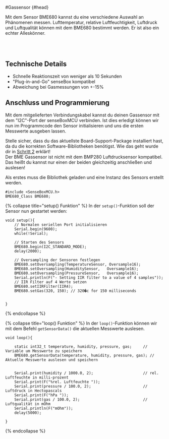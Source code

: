 #Gassensor {#head}
<div class="description">

Mit dem Sensor BME680 kannst du eine verschiedene Auswahl an Phänomenen messen. Lufttemperatur, relative Luftfeuchtigkeit, Luftdruck und Luftqualität können mit dem BME680 bestimmt werden. Er ist also ein echter Alleskönner. 
</div>

<div class="line">
    <br>
    <br>
</div>


## Technische Details
* Schnelle Reaktionszeit von weniger als 10 Sekunden
* "Plug-in-and-Go" senseBox kompatibel
* Abweichung bei Gasmessungen von +-15%

## Anschluss und Programmierung

Mit dem mitgelieferten Verbindungskabel kannst du deinen Gassensor mit dem "I2C"-Port der senseBoxMCU verbinden. 
Ist dies erledigt können wir nun im Programmcode den Sensor initialisieren und uns die ersten Messwerte ausgeben lassen.

<div class="box_warning">
    <i class="fa fa-info fa-fw" aria-hidden="true" style="color: #42acf3;"></i>
    Stelle sicher, dass du das aktuellste Board-Support-Package installiert hast, da du die korrekten Software-Bibliotheken benötigst. Wie das geht wurde dir in <a href ="../erste-schritte/board-support-packages-installieren.md">Schritt 2</a> erklärt!
</div>
<div class="box_error">
    <i class="fa fa-info fa-fw" aria-hidden="true" style="color: #42acf3;"></i>
    Der BME Gassensor ist nicht mit dem BMP280 Luftdrucksensor kompatibel. Das heißt du kannst nur einen der beiden gleichzeitig anschließen und auslesen!
</div>


Als erstes muss die Bibliothek geladen und eine Instanz des Sensors erstellt werden.

```arduino 
#include <SenseBoxMCU.h>
BME680_Class BME680;
```
{% collapse title="setup() Funktion" %}
In der `setup()`-Funktion soll der Sensor nun gestartet werden: 

```arduino
void setup(){
    // Normalen seriellen Port initialisieren 
    Serial.begin(9600);
    while(!Serial);

    // Starten des Sensors
    BME680.begin(I2C_STANDARD_MODE);
    delay(2000);

    // Oversampling der Sensoren festlegen
    BME680.setOversampling(TemperatureSensor, Oversample16);
    BME680.setOversampling(HumiditySensor,   Oversample16);
    BME680.setOversampling(PressureSensor,   Oversample16);
    Serial.println(F("- Setting IIR filter to a value of 4 samples"));
    // IIR Filter auf 4 Werte setzen
    BME680.setIIRFilter(IIR4);
    BME680.setGas(320, 150); // 320�c for 150 milliseconds


}
```

{% endcollapse %}

{% collapse title="loop() Funktion" %}
In der `loop()`-Funktion können wir mit dem Befehl `getSensorData()` die aktuellen Messwerte auslesen.

```arduino
void loop(){

    static int32_t temperature, humidity, pressure, gas;     // Variable um Messwerte zu speichern
    BME680.getSensorData(temperature, humidity, pressure, gas); // Aktuelle Messwerte auslesen und speichern


    Serial.print(humidity / 1000.0, 2);                      // rel. Luftfeuchte in milli-prozent
    Serial.print(F("%rel. Luftfeuchte "));
    Serial.print(pressure / 100.0, 2);                       // Luftdruck in Hectopascals
    Serial.print(F("hPa "));
    Serial.print(gas / 100.0, 2);                            // Luftqualität in mOhm
    Serial.println(F("mOhm"));
    delay(5000);

}
```
{% endcollapse %}

